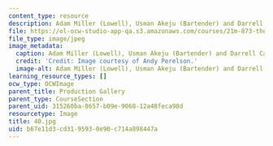 ```yaml
---
content_type: resource
description: Adam Miller (Lowell), Usman Akeju (Bartender) and Darrell Cain (Paul).
file: https://ol-ocw-studio-app-qa.s3.amazonaws.com/courses/21m-873-theater-arts-topics-fall-2004-january-iap-2005/b67e11d3cd3195930e90c714a898447a_40.jpg
file_type: image/jpeg
image_metadata:
  caption: Adam Miller (Lowell), Usman Akeju (Bartender) and Darrell Cain (Paul).
  credit: 'Credit: Image courtesy of Andy Perelson.'
  image-alt: Adam Miller (Lowell), Usman Akeju (Bartender) and Darrell Cain (Paul).
learning_resource_types: []
ocw_type: OCWImage
parent_title: Production Gallery
parent_type: CourseSection
parent_uid: 315260ba-8657-b09e-9068-12a48feca98d
resourcetype: Image
title: 40.jpg
uid: b67e11d3-cd31-9593-0e90-c714a898447a
---
```

